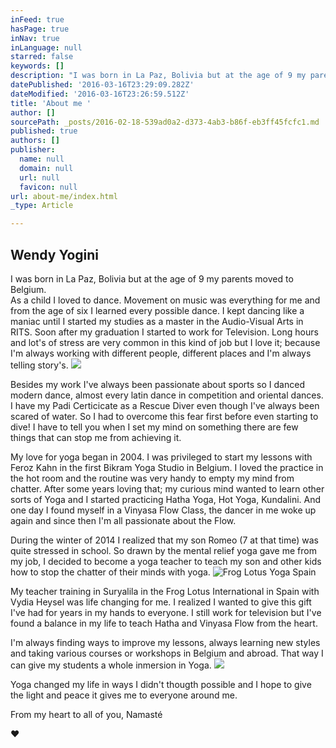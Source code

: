 ```yaml
---
inFeed: true
hasPage: true
inNav: true
inLanguage: null
starred: false
keywords: []
description: "I was born in La Paz, Bolivia but at the age of 9 my parents moved to Belgium. As a child I loved to dance. Movement on music was everything for me and from the age of six I learned every possible dance. I kept dancing like a maniac until I started my studies as a master in the Audio-Visual Arts in RITS. Soon after my graduation I started to work for Television.\_ Long hours and lot's of stress are very common in this kind of job but I love it; because I'm always working with different people, different places and I'm always telling story's. "
datePublished: '2016-03-16T23:29:09.282Z'
dateModified: '2016-03-16T23:26:59.512Z'
title: 'About me '
author: []
sourcePath: _posts/2016-02-18-539ad0a2-d373-4ab3-b86f-eb3ff45fcfc1.md
published: true
authors: []
publisher:
  name: null
  domain: null
  url: null
  favicon: null
url: about-me/index.html
_type: Article

---
```

## Wendy Yogini 

I was born in La Paz, Bolivia but at the age of 9 my parents moved to Belgium.   
As a child I loved to dance. Movement on music was everything for me and from the age of six I learned every possible dance. I kept dancing like a maniac until I started my studies as a master in the Audio-Visual Arts in RITS. Soon after my graduation I started to work for Television.  Long hours and lot's of stress are very common in this kind of job but I love it; because I'm always working with different people, different places and I'm always telling story's. ![](https://s3-us-west-2.amazonaws.com/the-grid-img/p/d207a5d0ec1f2a60ea698f3347a9b96f251f4a5e.jpg)

Besides my work I've always been passionate about sports so I danced 
modern dance, almost every latin dance in competition and oriental 
dances. I have my Padi Certicicate as a Rescue Diver even though I've 
always been scared of water. So I had to overcome this fear first before
even starting to dive! I have to tell you when I set my mind on 
something there are few things that can stop me from achieving it. 

My love 
for yoga began in 2004\. I was privileged to start my lessons with Feroz 
Kahn in the first Bikram Yoga Studio in Belgium. I loved the practice in
the hot room and the routine was very handy to empty my mind from 
chatter. After some years loving that; my curious mind wanted to learn 
other sorts of Yoga and I started practicing Hatha Yoga, Hot Yoga, 
Kundalini. And one day I found myself in a Vinyasa Flow Class, the 
dancer in me woke up again and since then I'm all passionate about the 
Flow.

During the winter of 2014 I realized that my son Romeo (7 at that time) was quite stressed in school.  So drawn by the mental relief yoga gave me from my job, I decided to become a yoga teacher to teach my son and other kids how to stop the chatter of their minds with yoga.
![Frog Lotus Yoga Spain](https://s3-us-west-2.amazonaws.com/the-grid-img/p/517d8f88f346aa154b98428b464a3f097c51c2e5.jpg)

My teacher training in Suryalila in the Frog Lotus International in Spain with Vydia Heysel was life changing for me. I realized I wanted to give this gift I've had for years in my hands to everyone. I still work for television but I've found a balance in my life to teach Hatha 
and Vinyasa Flow from the heart. 

I'm always finding ways to improve my lessons, always learning new styles and taking various courses or workshops in Belgium and abroad. That way I can give my students a whole inmersion in Yoga. ![](https://s3-us-west-2.amazonaws.com/the-grid-img/p/4365779d75063a7e2789c9b971ad9dd14d555fbb.jpg)

Yoga changed my life in ways I didn't thougth possible and I hope to give the light and peace it gives me to everyone
around me.

From my heart to all of you, Namasté 

♥